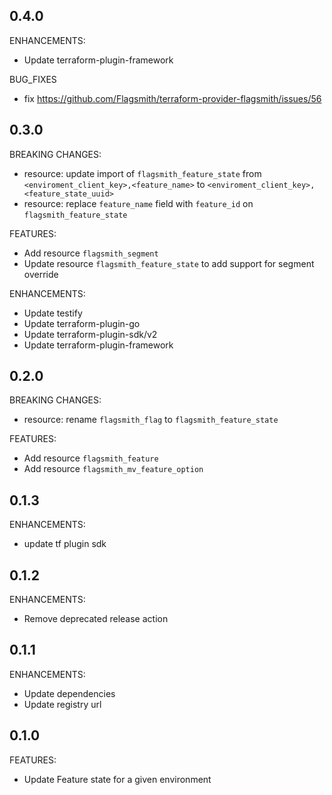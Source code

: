 ## 0.4.0
ENHANCEMENTS:
* Update terraform-plugin-framework

BUG_FIXES
* fix https://github.com/Flagsmith/terraform-provider-flagsmith/issues/56

## 0.3.0
BREAKING CHANGES:
* resource: update import of `flagsmith_feature_state` from `<enviroment_client_key>,<feature_name>` to `<enviroment_client_key>,<feature_state_uuid>`
* resource: replace `feature_name` field with `feature_id` on `flagsmith_feature_state`

FEATURES:

* Add resource `flagsmith_segment`
* Update resource `flagsmith_feature_state` to add support for segment override

ENHANCEMENTS:
* Update testify
* Update terraform-plugin-go
* Update terraform-plugin-sdk/v2
* Update terraform-plugin-framework

## 0.2.0
BREAKING CHANGES:

* resource: rename `flagsmith_flag` to `flagsmith_feature_state`

FEATURES:

* Add resource `flagsmith_feature`
* Add resource `flagsmith_mv_feature_option`

## 0.1.3

ENHANCEMENTS:

* update tf plugin sdk


## 0.1.2

ENHANCEMENTS:

* Remove deprecated release action

## 0.1.1

ENHANCEMENTS:

* Update dependencies
* Update registry url

## 0.1.0

FEATURES:

* Update Feature state for a given environment
